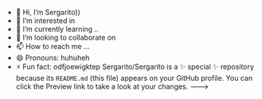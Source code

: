 - 👋 Hi, I’m Sergarito))
- 👀 I’m interested in 
- 🌱 I’m currently learning ..
- 💞️ I’m looking to collaborate on 
- 📫 How to reach me ...
- 😄 Pronouns: huhuheh
- ⚡ Fun fact: odfjoewigktep
Sergarito/Sergarito is a ✨ special ✨ repository because its `README.md` (this file) appears on your GitHub profile.
You can click the Preview link to take a look at your changes.
--->
